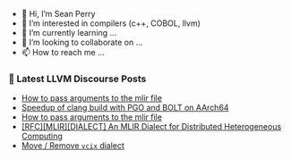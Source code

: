 - 👋 Hi, I’m Sean Perry
- 👀 I’m interested in compilers (c++, COBOL, llvm)
- 🌱 I’m currently learning ...
- 💞️ I’m looking to collaborate on ...
- 📫 How to reach me ...

<!---
s66perry/s66perry is a ✨ special ✨ repository because its `README.md` (this file) appears on your GitHub profile.
You can click the Preview link to take a look at your changes.
--->
### 📕 Latest LLVM Discourse Posts

<!-- DISCOURSE-LLVM:START -->
- [How to pass arguments to the mlir file](https://discourse.llvm.org/t/how-to-pass-arguments-to-the-mlir-file/86964#post_2)
- [Speedup of clang build with PGO and BOLT on AArch64](https://discourse.llvm.org/t/speedup-of-clang-build-with-pgo-and-bolt-on-aarch64/85118#post_6)
- [How to pass arguments to the mlir file](https://discourse.llvm.org/t/how-to-pass-arguments-to-the-mlir-file/86964#post_1)
- [[RFC][MLIR][DIALECT] An MLIR Dialect for Distributed Heterogeneous Computing](https://discourse.llvm.org/t/rfc-mlir-dialect-an-mlir-dialect-for-distributed-heterogeneous-computing/86960#post_2)
- [Move / Remove `vcix` dialect](https://discourse.llvm.org/t/move-remove-vcix-dialect/86920?page=2#post_34)
<!-- DISCOURSE-LLVM:END -->
